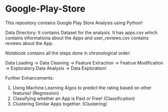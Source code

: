 # Google-Play-Store
[Interactive Tableau Dashboard]:
https://public.tableau.com/views/GooglePlayStoreDashboard_15770584248470/Dashboard1?:useGuest=true&:display_count=y&:origin=viz_share_link


This repository contains Google Play Store Analysis using Python!

Data Directory: It contains Dataset for the analysis. It has apps.csv which contains informationa about the Apps and user_reviews.csv contains reviews about the App.

Notebook contains all the steps done in chronological order:

Data Loading -> Data Cleaning -> Feature Extraction -> Featrue Modification -> Exploratory Data Analysis -> Data Exploration!

Further Enhancements:
1. Using Machine Learning Algos to predict the rating based on other features! (Regression)
2. Classifying whether an App is Paid or Free! (Classification)
3. Clustering Similar Apps together. (Clustering)
